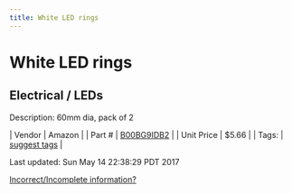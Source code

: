 ```yaml
---
title: White LED rings
---
```


# White LED rings
## Electrical / LEDs
Description: 	60mm dia, pack of 2 

| Vendor | Amazon | 
| Part # | [B00BG9IDB2](http://www.amazon.com/uxcell%C2%AE-60mm-1210-Angel-White/dp/B00BG9IDB2/ref=sr_1_6?ie=UTF8&qid=1460412308&sr=8-6&keywords=led+ring) | 
| Unit Price | $5.66 | 
| Tags: | [suggest tags](https://docs.google.com/forms/d/e/1FAIpQLSeWyY8v3RgOty-MyWmh9U0iivNYN_molChYyS-0U-o-kOAv_g/viewform) | 

Last updated: Sun May 14 22:38:29 PDT 2017

 [Incorrect/Incomplete information?](https://docs.google.com/forms/d/e/1FAIpQLSeWyY8v3RgOty-MyWmh9U0iivNYN_molChYyS-0U-o-kOAv_g/viewform)